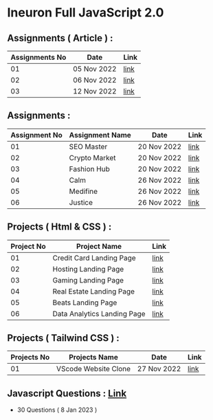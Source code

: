 # Ineuron Full JavaScript 2.0

## Assignments ( Article ) : 




|Assignments No|Date|Link|
|--------------|----|----|
|01|05 Nov 2022|[link](https://github.com/SM8UTI/Ineuron-Full-JavaScript-2.0/tree/master/Assignments/05-Nov-2022)|
|02|06 Nov 2022|[link](https://github.com/SM8UTI/Ineuron-Full-JavaScript-2.0/tree/master/Assignments/06-Nov-2022)|
|03|12 Nov 2022|[link](https://github.com/SM8UTI/Ineuron-Full-JavaScript-2.0/tree/master/Assignments/12-Nov-2022)|




## Assignments : 

|Assignment No|Assignment Name|Date|Link|
|-----------|-------------|----|----|
|01| SEO Master |20 Nov 2022|[link](https://github.com/SM8UTI/Ineuron-Full-JavaScript-2.0/tree/master/Projects/FSJS%202.0%20Project%2001)|
|02| Crypto Market |20 Nov 2022|[link](https://github.com/SM8UTI/Ineuron-Full-JavaScript-2.0/tree/master/Projects/FSJS%202.0%20Project%2002)|
|03| Fashion Hub |20 Nov 2022|[link](https://github.com/SM8UTI/Ineuron-Full-JavaScript-2.0/tree/master/Projects/FSJS%202.0%20Project%2003)|
|04| Calm |26 Nov 2022|[link](https://github.com/SM8UTI/Ineuron-Full-JavaScript-2.0/tree/master/Projects/FSJS%202.0%20Project%2004)|
|05| Medifine |26 Nov 2022|[link](https://github.com/SM8UTI/Ineuron-Full-JavaScript-2.0/tree/master/Projects/FSJS%202.0%20Project%2005)|
|06| Justice |26 Nov 2022|[link](https://github.com/SM8UTI/Ineuron-Full-JavaScript-2.0/tree/master/Projects/FSJS%202.0%20Project%2006)|

## Projects ( Html & CSS ) : 

|Project No|Project Name|Link|
|-----------|-------------|----|
|01| Credit Card Landing Page |[link](https://github.com/SM8UTI/Ineuron-Full-JavaScript-2.0/tree/master/HTML%20And%20CSS%20Projects/Project%201)|
|02| Hosting Landing Page |[link](https://github.com/SM8UTI/Ineuron-Full-JavaScript-2.0/tree/master/HTML%20And%20CSS%20Projects/Project%202)|
|03| Gaming Landing Page |[link](https://github.com/SM8UTI/Ineuron-Full-JavaScript-2.0/tree/master/HTML%20And%20CSS%20Projects/Project%203)|
|04| Real Estate Landing Page |[link](https://github.com/SM8UTI/Ineuron-Full-JavaScript-2.0/tree/master/HTML%20And%20CSS%20Projects/Project%204)|
|05| Beats Landing Page |[link](https://github.com/SM8UTI/Ineuron-Full-JavaScript-2.0/tree/master/HTML%20And%20CSS%20Projects/Project%205)|
|06| Data Analytics Landing Page |[link](https://github.com/SM8UTI/Ineuron-Full-JavaScript-2.0/tree/master/HTML%20And%20CSS%20Projects/Project%206)|



## Projects ( Tailwind CSS ) : 

|Projects No|Projects Name|Date|Link|
|--------------|-------------|----|----|
|01|VScode Website Clone|27 Nov 2022|[link](https://github.com/SM8UTI/Ineuron-Full-JavaScript-2.0/tree/master/Tailwind%20Projects/Vscode%20Clone)|

## Javascript Questions : [Link](https://github.com/SM8UTI/Ineuron-Full-JavaScript-2.0/tree/master/Javascript/Questions)

- 30 Questions ( 8 Jan 2023 ) 










